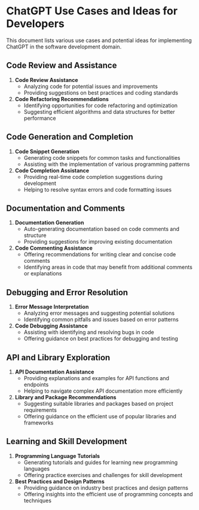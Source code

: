 # ChatGPT Use Cases and Ideas for Developers

This document lists various use cases and potential ideas for implementing ChatGPT in the software development domain.

## Code Review and Assistance

1. **Code Review Assistance**
   - Analyzing code for potential issues and improvements
   - Providing suggestions on best practices and coding standards
2. **Code Refactoring Recommendations**
   - Identifying opportunities for code refactoring and optimization
   - Suggesting efficient algorithms and data structures for better performance

## Code Generation and Completion

1. **Code Snippet Generation**
   - Generating code snippets for common tasks and functionalities
   - Assisting with the implementation of various programming patterns
2. **Code Completion Assistance**
   - Providing real-time code completion suggestions during development
   - Helping to resolve syntax errors and code formatting issues

## Documentation and Comments

1. **Documentation Generation**
   - Auto-generating documentation based on code comments and structure
   - Providing suggestions for improving existing documentation
2. **Code Commenting Assistance**
   - Offering recommendations for writing clear and concise code comments
   - Identifying areas in code that may benefit from additional comments or explanations

## Debugging and Error Resolution

1. **Error Message Interpretation**
   - Analyzing error messages and suggesting potential solutions
   - Identifying common pitfalls and issues based on error patterns
2. **Code Debugging Assistance**
   - Assisting with identifying and resolving bugs in code
   - Offering guidance on best practices for debugging and testing

## API and Library Exploration

1. **API Documentation Assistance**
   - Providing explanations and examples for API functions and endpoints
   - Helping to navigate complex API documentation more efficiently
2. **Library and Package Recommendations**
   - Suggesting suitable libraries and packages based on project requirements
   - Offering guidance on the efficient use of popular libraries and frameworks

## Learning and Skill Development

1. **Programming Language Tutorials**
   - Generating tutorials and guides for learning new programming languages
   - Offering practice exercises and challenges for skill development
2. **Best Practices and Design Patterns**
   - Providing guidance on industry best practices and design patterns
   - Offering insights into the efficient use of programming concepts and techniques
